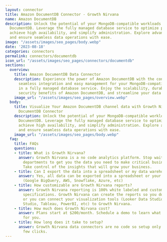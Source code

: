 ```yaml
---
layout: connector
title: Amazon DocumentDB Connector - Growth Nirvana
name: Amazon DocumentDB
description: Unlock the potential of your MongoDB-compatible workloads with Amazon
  DocumentDB. Leverage the fully managed database service to optimize performance,
  achieve high availability, and simplify administration. Explore advanced functionalities
  and ensure seamless data operations with ease.
image: "/assets/images/seo_pages/body.webp"
date: '2023-08-18'
categories: connectors
permalink: connectors/documentdb
icon_url: "/assets/images/seo_pages/connectors/documentdb"
sections:
  overview:
    title: Amazon DocumentDB Data Connector
    description: Experience the power of Amazon DocumentDB with the connector. Get
      seamless integration and easy management for your MongoDB-compatible workloads
      in a fully managed database service. Enjoy the scalability, durability, and
      security benefits of Amazon DocumentDB, and streamline your data operations.
    image_url: "/assets/images/seo_pages/overview.webp"
  body:
    title: Visualize Your Amazon DocumentDB channel data with Growth Nirvana's Amazon
      DocumentDB Connector
    description: Unlock the potential of your MongoDB-compatible workloads with Amazon
      DocumentDB. Leverage the fully managed database service to optimize performance,
      achieve high availability, and simplify administration. Explore advanced functionalities
      and ensure seamless data operations with ease.
    image_url: "/assets/images/seo_pages/body.webp"
  faq:
    title: FAQs
    questions:
    - title: What is Growth Nirvana?
      answer: Growth Nirvana is a no code analytics platform. Stop waiting for other
        departments to get you the data you need to make critical business decisions.
        Take control of the insights that will grow your business.
    - title: Can I export the data into a spreadsheet or my data warehouse?
      answer: Yes, all data can be exported into a spreadsheet or your data warehouse
        (Google BigQuery, AWS, Snowflake, Azure, etc)
    - title: How customizable are Growth Nirvana reports?
      answer: Growth Nirvana reporting is 100% white labeled and customized to your
        specifications. Growth Nirvana can create the reports so you don’t have to
        or you can connect your visualization tools (Looker Data Studio/Google Data
        Studio, Tableau, PowerBI, etc) to Growth Nirvana.
    - title: How much does Growth Nirvana cost?
      answer: Plans start at $200/month. Schedule a demo to learn what plan is best
        for you.
    - title: How long does it take to setup?
      answer: Growth Nirvana data connectors are no code so setup only requires a
        few clicks.
---
```

